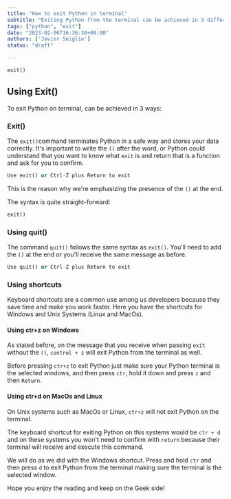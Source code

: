 ```yaml
---
title: "How to exit Python in terminal"
subtitle: "Exiting Python from the terminal can be achieved in 3 different ways. The exit and quit commands will exit python and you can as well exit by using keyboard shortcuts as ctrl+z and ctrl+d on Windows and Unix Based Systems respectively"
tags: ["python", "exit"]
date: "2023-02-06T16:36:30+00:00"
authors: ['Javier Seiglie']
status: "draft"

---
```


```python
exit()
```

## Using Exit()

To exit Python on terminal, can be achieved in 3 ways:

### Exit()

The `exit()`command terminates Python in a safe way and stores your data correctly. It's important to write the `()` after the word, or Python could understand that you want to know what `exit` is and return that is a function and ask for you to confirm. 

```python
Use exit() or Ctrl-Z plus Return to exit
```

This is the reason why we're emphasizing the presence of the `()` at the end.

The syntax is quite straight-forward:

```python
exit()
```

### Using quit()

The command `quit()` follows the same syntax as `exit()`. You'll need to add the `()` at the end or you'll receive the same message as before.

```python
Use quit() or Ctrl-Z plus Return to exit
```
### Using shortcuts

Keyboard shortcuts are a common use among us developers because they save time and make you work faster. Here you have the shortcuts for Windows and Unix Systems (Linux and MacOs).

#### Using ctr+z on Windows

As stated before, on the message that you receive when passing `exit` without the `()`, `control + z` will exit Python from the terminal as well. 

Before pressing `ctr+z` to exit Python just make sure your Python terminal is the selected windows, and then press `ctr`, hold it down and press `z` and then `Return`.

#### Using ctr+d on MacOs and Linux

On Unix systems such as MacOs or Linux, `ctr+z` will not exit Python on the terminal. 

The keyboard shortcut for exiting Python on this systems would be `ctr + d` and on these systems you won't need to confirm with `return` because their terminal will receive and execute this command.

We will do as we did with the Windows shortcut. Press and hold `ctr` and then press `d` to exit Python from the terminal making sure the terminal is the selected window.

Hope you enjoy the reading and keep on the Geek side!
